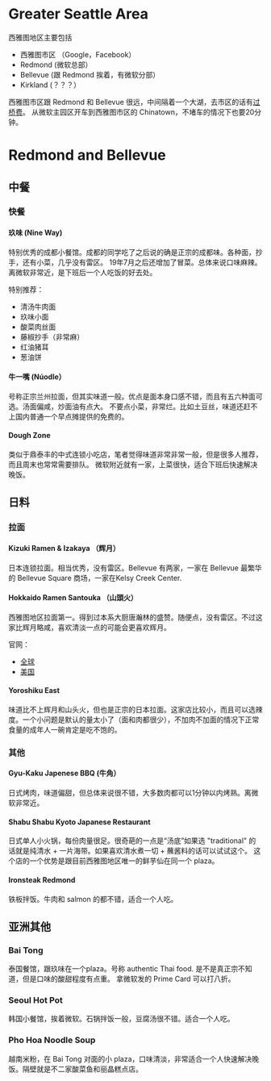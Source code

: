 # Greater Seattle Area
西雅图地区主要包括
- 西雅图市区 （Google，Facebook）
- Redmond (微软总部）
- Bellevue (跟 Redmond 挨着，有微软分部）
- Kirkland (？？？）

西雅图市区跟 Redmond 和 Bellevue 很远，中间隔着一个大湖，去市区的话有[过桥费](https://www.wsdot.wa.gov/Tolling/520/520tollrates.htm)。
从微软主园区开车到西雅图市区的 Chinatown，不堵车的情况下也要20分钟。

# Redmond and Bellevue

## 中餐

### 快餐

#### 玖味 (Nine Way)
特别优秀的成都小餐馆。成都的同学吃了之后说的确是正宗的成都味。各种面，抄手，还有小菜，几乎没有雷区。
19年7月之后还增加了冒菜。总体来说口味麻辣。离微软非常近，是下班后一个人吃饭的好去处。

特别推荐：
- 清汤牛肉面
- 玖味小面
- 酸菜肉丝面
- 藤椒抄手（非常麻）
- 红油猪耳
- 葱油饼

#### 牛一嘴 (Núodle）
号称正宗兰州拉面，但其实味道一般。优点是面本身口感不错，而且有五六种面可选。汤面偏咸，炒面油有点大。
不要点小菜，非常烂。比如土豆丝，味道还赶不上国内普通一个早点摊提供的免费的。

#### Dough Zone 
类似于鼎泰丰的中式连锁小吃店，笔者觉得味道非常非常一般，但是很多人推荐，而且周末也常常需要排队。
微软附近就有一家，上菜很快，适合下班后快速解决晚饭。

## 日料

### 拉面

#### Kizuki Ramen & Izakaya （辉月）
日本连锁拉面。相当优秀，没有雷区。Bellevue 有两家，一家在 Bellevue 最繁华的 Bellevue Square 商场，一家在Kelsy Creek Center. 

#### Hokkaido Ramen Santouka （山頭火）
西雅图地区拉面第一。得到过本系大厨唐瀚林的盛赞。随便点，没有雷区。不过这家比辉月略咸，喜欢清淡一点的可能会更喜欢辉月。

官网：
- [全球](https://www.santouka.co.jp/en) 
- [美国](https://santouka-usa.com/)

#### Yoroshiku East
味道比不上辉月和山头火，但也是正宗的日本拉面。这家店比较小，而且可以选辣度。一个小问题是默认的量太小了（面和肉都很少），不加肉不加面的情况下正常食量的成年人一碗肯定是吃不饱的。


### 其他

#### Gyu-Kaku Japenese BBQ (牛角）
日式烤肉，味道偏甜，但总体来说很不错，大多数肉都可以1分钟以内烤熟。离微软非常近。

#### Shabu Shabu Kyoto Japanese Restaurant
日式单人小火锅，每份肉量很足。很奇葩的一点是“汤底”如果选 "traditional" 的话就是纯清水 + 一片海带。如果喜欢清水煮一切 + 蘸酱料的话可以试试这个。
这个店的一个优势是跟目前西雅图地区唯一的鲜芋仙在同一个 plaza。

#### Ironsteak Redmond
铁板拌饭。牛肉和 salmon 的都不错，适合一个人吃。

## 亚洲其他

### Bai Tong
泰国餐馆，跟玖味在一个plaza。号称 authentic Thai food. 是不是真正宗不知道，但是口味的酸甜程度有点重。
拿微软发的 Prime Card 可以打八折。

### Seoul Hot Pot
韩国小餐馆，挨着微软。石锅拌饭一般，豆腐汤很不错。适合一个人吃。

### Pho Hoa Noodle Soup
越南米粉，在 Bai Tong 对面的小 plaza，口味清淡，非常适合一个人快速解决晚饭。隔壁就是不二家酸菜鱼和丽晶糕点店。
